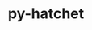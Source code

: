 ---
title: "py-hatchet"
layout: cache
categories: [package, develop]
meta: {"compilers": ["gcc@=7.5.0"], "num_specs": 9, "num_specs_by_stack": {"radiuss": 8, "root": 9}, "oss": ["ubuntu18.04"], "platforms": ["linux"], "stacks": ["radiuss", "root"], "targets": ["x86_64_v3"], "versions": ["1.4.0"]}
spec_details: [{"compiler": "gcc@=7.5.0", "hash": "3ygq6luhelkaijgliizseelyydoqaevs", "os": "ubuntu18.04", "platform": "linux", "size": "-", "stacks": ["radiuss", "root"], "target": "x86_64_v3", "variants": ["build_system=python_pip"], "versions": ["1.4.0"]}, {"compiler": "gcc@=7.5.0", "hash": "4gth4yk7dmesgqbhnnavlvgzwk2giv3y", "os": "ubuntu18.04", "platform": "linux", "size": "-", "stacks": ["radiuss", "root"], "target": "x86_64_v3", "variants": ["build_system=python_pip"], "versions": ["1.4.0"]}, {"compiler": "gcc@=7.5.0", "hash": "ihoxtqouoesdbmuqrscvdmvwegcq442g", "os": "ubuntu18.04", "platform": "linux", "size": "-", "stacks": ["radiuss", "root"], "target": "x86_64_v3", "variants": ["build_system=python_pip"], "versions": ["1.4.0"]}, {"compiler": "gcc@=7.5.0", "hash": "iyzwgyx672lunzn2nj4jiykz2bix4lim", "os": "ubuntu18.04", "platform": "linux", "size": "-", "stacks": ["radiuss", "root"], "target": "x86_64_v3", "variants": ["build_system=python_pip"], "versions": ["1.4.0"]}, {"compiler": "gcc@=7.5.0", "hash": "m7x5phbjj2ya4xa66swljuyjgmnzitjj", "os": "ubuntu18.04", "platform": "linux", "size": "-", "stacks": ["radiuss", "root"], "target": "x86_64_v3", "variants": ["build_system=python_pip"], "versions": ["1.4.0"]}, {"compiler": "gcc@=7.5.0", "hash": "r346marj2cmcrobwal3l5fy42bieized", "os": "ubuntu18.04", "platform": "linux", "size": "-", "stacks": ["radiuss", "root"], "target": "x86_64_v3", "variants": ["build_system=python_pip"], "versions": ["1.4.0"]}, {"compiler": "gcc@=7.5.0", "hash": "t2vxdzqvvp2cuhem5y5wtmtoiytkqtrm", "os": "ubuntu18.04", "platform": "linux", "size": "-", "stacks": ["root"], "target": "x86_64_v3", "variants": ["build_system=python_pip"], "versions": ["1.4.0"]}, {"compiler": "gcc@=7.5.0", "hash": "tipwpun6nzlyslabjq3sg2m4cyg54zfa", "os": "ubuntu18.04", "platform": "linux", "size": "-", "stacks": ["radiuss", "root"], "target": "x86_64_v3", "variants": ["build_system=python_pip"], "versions": ["1.4.0"]}, {"compiler": "gcc@=7.5.0", "hash": "z5qy5toz6b3lxq3itcdxux6hottuwp3i", "os": "ubuntu18.04", "platform": "linux", "size": "-", "stacks": ["radiuss", "root"], "target": "x86_64_v3", "variants": ["build_system=python_pip"], "versions": ["1.4.0"]}]
---